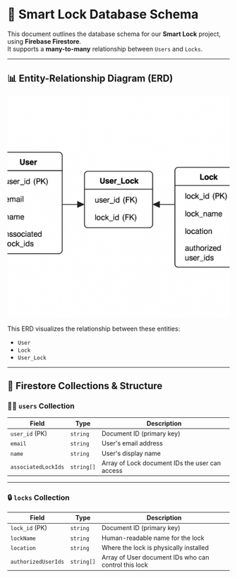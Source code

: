 # 🔐 Smart Lock Database Schema

This document outlines the database schema for our **Smart Lock** project, using **Firebase Firestore**.  
It supports a **many-to-many** relationship between `Users` and `Locks`.

---

## 📊 Entity-Relationship Diagram (ERD)

![ERD Diagram](lock_user_schema.png)

This ERD visualizes the relationship between these entities:

- `User`
- `Lock`
- `User_Lock` 

---

## 🧱 Firestore Collections & Structure

### 🧍‍♂️ `users` Collection

| Field               | Type        | Description                               |
|---------------------|-------------|-------------------------------------------|
| `user_id` (PK)       | `string`    | Document ID (primary key)                 |
| `email`              | `string`    | User's email address                      |
| `name`               | `string`    | User's display name                       |
| `associatedLockIds`  | `string[]`  | Array of Lock document IDs the user can access |

---

### 🔒 `locks` Collection

| Field               | Type        | Description                               |
|---------------------|-------------|-------------------------------------------|
| `lock_id` (PK)       | `string`    | Document ID (primary key)                 |
| `lockName`           | `string`    | Human-readable name for the lock          |
| `location`           | `string`    | Where the lock is physically installed    |
| `authorizedUserIds`  | `string[]`  | Array of User document IDs who can control this lock |

